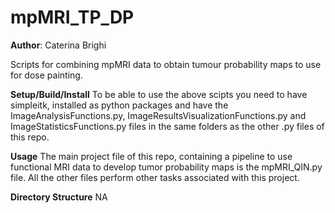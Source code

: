 # mpMRI_TP_DP

**Author**: Caterina Brighi

Scripts for combining mpMRI data to obtain tumour probability maps to use for dose painting.

**Setup/Build/Install** 
To be able to use the above scipts you need to have simpleitk, installed as python packages and have the ImageAnalysisFunctions.py, ImageResultsVisualizationFunctions.py and ImageStatisticsFunctions.py files in the same folders as the other .py files of this repo. 

**Usage** 
The main project file of this repo, containing a pipeline to use functional MRI data to develop tumor probability maps is the mpMRI_QIN.py file. All the other files perform other tasks associated with this project.

**Directory Structure** 
NA
